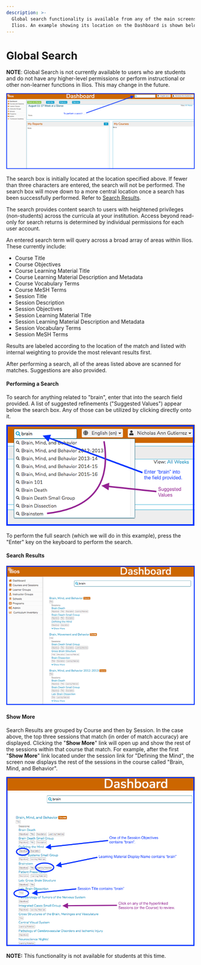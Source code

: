 ```yaml
---
description: >-
  Global search functionality is available from any of the main screens in
  Ilios. An example showing its location on the Dashboard is shown below.
---
```


# Global Search

**NOTE**: Global Search is not currently available to users who are students and do not have any higher-level permissions or perform instructional or other non-learner functions in Ilios. This may change in the future.

![Global Search on the Dashboard](../.gitbook/assets/srch1.png)

The search box is initially located at the location specified above. If fewer than three characters are entered, the search will not be performed. The search box will move down to a more central location once a search has been successfully performed. Refer to [Search Results](https://iliosproject.gitbook.io/ilios-user-guide/dashboard/search#search-results).

The search provides content search to users with heightened privileges \(non-students\) across the curricula at your institution. Access beyond read-only for search returns is determined by individual permissions for each user account.  
  
An entered search term will query across a broad array of areas within Ilios. These currently include:

* Course Title
* Course Objectives
* Course Learning Material Title
* Course Learning Material Description and Metadata
* Course Vocabulary Terms
* Course MeSH Terms
* Session Title
* Session Description
* Session Objectives
* Session Learning Material Title
* Session Learning Material Description and Metadata
* Session Vocabulary Terms
* Session MeSH Terms

Results are labeled according to the location of the match and listed with internal weighting to provide the most relevant results first.  
  
After performing a search, all of the areas listed above are scanned for matches. Suggestions are also provided. 

#### Performing a Search 

To search for anything related to "brain", enter that into the search field provided. A list of suggested refinements \("Suggested Values"\) appear below the search box. Any of those can be utilized by clicking directly onto it.

![](../.gitbook/assets/srch2.png)

To perform the full search \(which we will do in this example\), press the "Enter" key on the keyboard to perform the search.

#### Search Results

![Search Results](../.gitbook/assets/srch3.png)

#### Show More

Search Results are grouped by Course and then by Session. In the case above, the top three sessions that match \(in order of match accuracy\) are displayed. Clicking the "**Show More**" link will open up and show the rest of the sessions within that course that match. For example, after the first "**Show More**" link located under the session link for "Defining the Mind", the screen now displays the rest of the sessions in the course called "Brain, Mind, and Behavior".

![Search Results Explained](../.gitbook/assets/srch4.png)

**NOTE:** This functionality is not available for students at this time.



